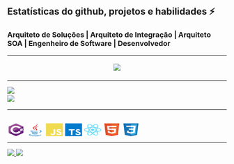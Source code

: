 ## Estatísticas do github, projetos e habilidades ⚡
### Arquiteto de Soluções | Arquiteto de Integração | Arquiteto SOA | Engenheiro de Software | Desenvolvedor 
<hr>
<h4 align="center"><a href="https://github.com/flavrance"><img src="https://i0.wp.com/i.pinimg.com/originals/77/ca/a3/77caa32884d735d439ade45ba37feaf2.gif" /></a></h4>
<hr>
<div>
<div align="justify">
  <a href="https://github.com/flavrance">
  <div style="display: inline_block";position:absolute;margin-left:10px;margin-top:10px;>
  <img height="180em" src="https://github-readme-stats.vercel.app/api?username=flavrance&show_icons=true&theme=dracula&include_all_commits=true&count_private=true"/> 
  </div> 
  <div style="display: inline_block";position:absolute;margin-left:10px;margin-top:10px;>
  <img height="180em" src="https://github-readme-stats.vercel.app/api/top-langs/?username=flavrance&layout=compact&langs_count=7&theme=dracula"/>
  </div> 
  </a>
</div>
</hr>  
<hr>  
<div style="display: inline_block"><br>
  <img align="center" alt="flavrance-css" height="30" width="40" src="https://raw.githubusercontent.com/devicons/devicon/master/icons/csharp/csharp-original.svg">
  <img align="center" alt="flavrance-css" height="30" width="40" src="https://raw.githubusercontent.com/devicons/devicon/master/icons/java/java-original.svg">
  <img align="center" alt="flavrance-js" height="30" width="40" src="https://raw.githubusercontent.com/devicons/devicon/master/icons/javascript/javascript-plain.svg">
  <img align="center" alt="flavrance-ts" height="30" width="40" src="https://raw.githubusercontent.com/devicons/devicon/master/icons/typescript/typescript-plain.svg">
  <img align="center" alt="flavrance-react" height="30" width="40" src="https://raw.githubusercontent.com/devicons/devicon/master/icons/react/react-original.svg">
  <img align="center" alt="flavrance-html" height="30" width="40" src="https://raw.githubusercontent.com/devicons/devicon/master/icons/html5/html5-original.svg">
  <img align="center" alt="flavrance-css" height="30" width="40" src="https://raw.githubusercontent.com/devicons/devicon/master/icons/css3/css3-original.svg">   
<div>   
 <hr>
  <a href="https://www.instagram.com/flavrance/" target="_blank"><img src="https://img.shields.io/badge/-Instagram-%23E4405F?style=for-the-badge&logo=instagram&logoColor=white" target="_blank" />
  <a href="https://www.linkedin.com/in/flavio-ribeiro-b814021a" target="_blank"><img src="https://img.shields.io/badge/-LinkedIn-%230077B5?style=for-the-badge&logo=linkedin&logoColor=white" target="_blank" />
</div>
  
  

<!--
**flavrance/flavrance** is a ✨ _special_ ✨ repository because its `README.md` (this file) appears on your GitHub profile.

Here are some ideas to get you started:

- 🔭 I’m currently working on ...
- 🌱 I’m currently learning ...
- 👯 I’m looking to collaborate on ...
- 🤔 I’m looking for help with ...
- 💬 Ask me about ...
- 📫 How to reach me: ...
- 😄 Pronouns: ...
- ⚡ Fun fact: ...
-->
